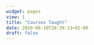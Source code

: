 ```yaml
---
widget: pages
view: 1
title: "Courses Taught" 
date: 2020-08-10T20:39:13+02:00
draft: false
---
```


